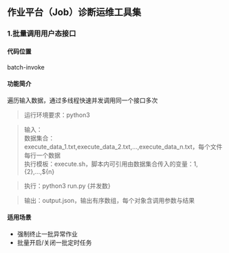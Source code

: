 ## 作业平台（Job）诊断运维工具集


### 1.批量调用用户态接口

#### 代码位置  
batch-invoke

#### 功能简介  
遍历输入数据，通过多线程快速并发调用同一个接口多次  

> 运行环境要求：python3

> 输入：  
> 数据集合：execute_data_1.txt,execute_data_2.txt,...,execute_data_n.txt，每个文件每行一个数据  
> 执行模板：execute.sh，脚本内可引用由数据集合传入的变量：${1},${2},...,${n}
> 
  
> 执行：python3 run.py {并发数}  
 
> 输出：output.json，输出有序数组，每个对象含调用参数与结果


#### 适用场景   
- 强制终止一批异常作业
- 批量开启/关闭一批定时任务

